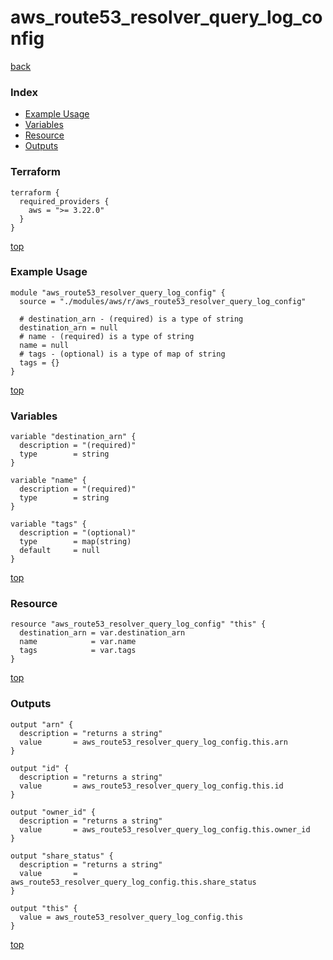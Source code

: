 # aws_route53_resolver_query_log_config

[back](../aws.md)

### Index

- [Example Usage](#example-usage)
- [Variables](#variables)
- [Resource](#resource)
- [Outputs](#outputs)

### Terraform

```hcl
terraform {
  required_providers {
    aws = ">= 3.22.0"
  }
}
```

[top](#index)

### Example Usage

```hcl
module "aws_route53_resolver_query_log_config" {
  source = "./modules/aws/r/aws_route53_resolver_query_log_config"

  # destination_arn - (required) is a type of string
  destination_arn = null
  # name - (required) is a type of string
  name = null
  # tags - (optional) is a type of map of string
  tags = {}
}
```

[top](#index)

### Variables

```hcl
variable "destination_arn" {
  description = "(required)"
  type        = string
}

variable "name" {
  description = "(required)"
  type        = string
}

variable "tags" {
  description = "(optional)"
  type        = map(string)
  default     = null
}
```

[top](#index)

### Resource

```hcl
resource "aws_route53_resolver_query_log_config" "this" {
  destination_arn = var.destination_arn
  name            = var.name
  tags            = var.tags
}
```

[top](#index)

### Outputs

```hcl
output "arn" {
  description = "returns a string"
  value       = aws_route53_resolver_query_log_config.this.arn
}

output "id" {
  description = "returns a string"
  value       = aws_route53_resolver_query_log_config.this.id
}

output "owner_id" {
  description = "returns a string"
  value       = aws_route53_resolver_query_log_config.this.owner_id
}

output "share_status" {
  description = "returns a string"
  value       = aws_route53_resolver_query_log_config.this.share_status
}

output "this" {
  value = aws_route53_resolver_query_log_config.this
}
```

[top](#index)